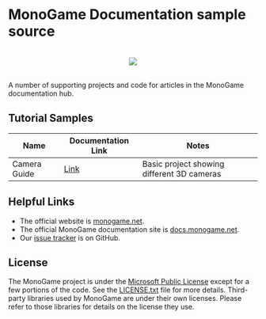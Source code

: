 # MonoGame Documentation sample source

<p align="center">
<br/>
  <img src="https://raw.githubusercontent.com/Mono-Game/MonoGame.Logo/master/FullColorOnLight/HorizontalLogo_128px.png"/>
<br/>
<br/>
</p>

A number of supporting projects and code for articles in the MonoGame documentation hub.

## Tutorial Samples

|Name|Documentation Link|Notes|
|-|-|-|
|Camera Guide|[Link]()|Basic project showing different 3D cameras|

## Helpful Links

* The official website is [monogame.net](http://www.monogame.net).
* The official MonoGame documentation site is [docs.monogame.net](https://docs.monogame.net/).
* Our [issue tracker](https://github.com/MonoGame/MonoGame/issues) is on GitHub.

## License

The MonoGame project is under the [Microsoft Public License](https://opensource.org/licenses/MS-PL) except for a few portions of the code. See the [LICENSE.txt](LICENSE.txt) file for more details. Third-party libraries used by MonoGame are under their own licenses. Please refer to those libraries for details on the license they use.

